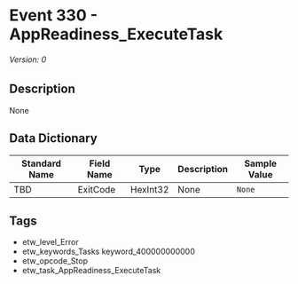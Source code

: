 # Event 330 - AppReadiness_ExecuteTask
###### Version: 0

## Description
None

## Data Dictionary
|Standard Name|Field Name|Type|Description|Sample Value|
|---|---|---|---|---|
|TBD|ExitCode|HexInt32|None|`None`|

## Tags
* etw_level_Error
* etw_keywords_Tasks keyword_400000000000
* etw_opcode_Stop
* etw_task_AppReadiness_ExecuteTask